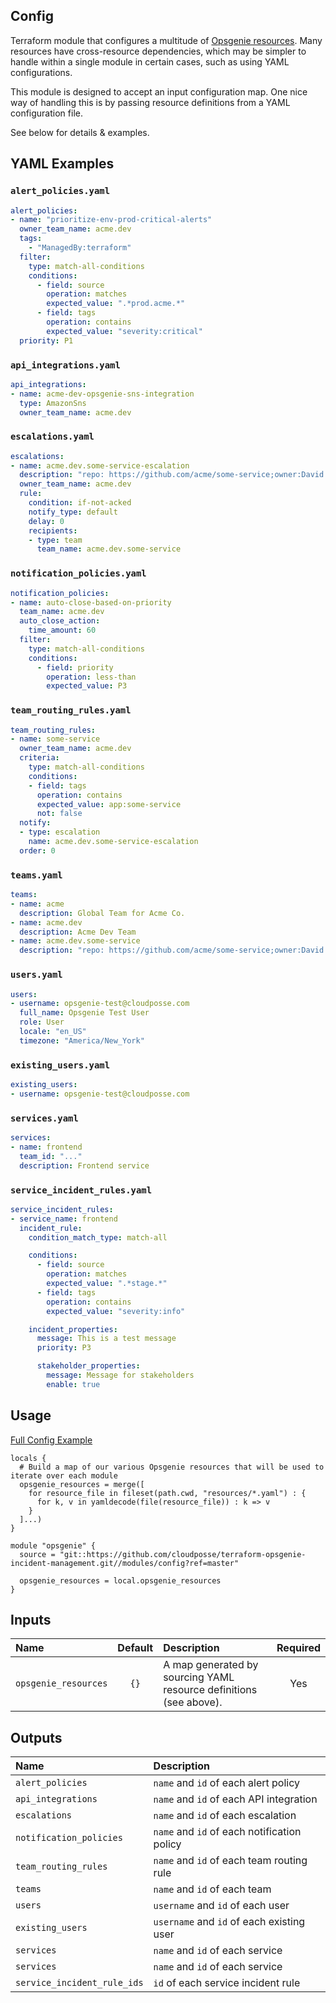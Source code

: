 ## Config

Terraform module that configures a multitude of [Opsgenie resources](https://registry.terraform.io/providers/opsgenie/opsgenie/latest/docs). 
Many resources have cross-resource dependencies, which may be simpler to handle within a single module in certain cases, such as using YAML configurations.

This module is designed to accept an input configuration map. 
One nice way of handling this is by passing resource definitions from a YAML configuration file. 

See below for details & examples.

## YAML Examples

### `alert_policies.yaml`

```yaml
alert_policies:
- name: "prioritize-env-prod-critical-alerts"
  owner_team_name: acme.dev
  tags:
    - "ManagedBy:terraform"
  filter:
    type: match-all-conditions
    conditions:
      - field: source
        operation: matches
        expected_value: ".*prod.acme.*"
      - field: tags
        operation: contains
        expected_value: "severity:critical"
  priority: P1
```

### `api_integrations.yaml`

```yaml
api_integrations:
- name: acme-dev-opsgenie-sns-integration
  type: AmazonSns
  owner_team_name: acme.dev
```

### `escalations.yaml`

```yaml
escalations:
- name: acme.dev.some-service-escalation
  description: "repo: https://github.com/acme/some-service;owner:David Lightman @David Lightman"
  owner_team_name: acme.dev
  rule:
    condition: if-not-acked
    notify_type: default
    delay: 0
    recipients:
    - type: team
      team_name: acme.dev.some-service
```

### `notification_policies.yaml`

```yaml
notification_policies:
- name: auto-close-based-on-priority
  team_name: acme.dev
  auto_close_action:
    time_amount: 60
  filter:
    type: match-all-conditions
    conditions:
      - field: priority
        operation: less-than
        expected_value: P3
```

### `team_routing_rules.yaml`

```yaml
team_routing_rules:
- name: some-service
  owner_team_name: acme.dev
  criteria:
    type: match-all-conditions
    conditions:
    - field: tags
      operation: contains
      expected_value: app:some-service
      not: false
  notify:
  - type: escalation
    name: acme.dev.some-service-escalation
  order: 0
```

### `teams.yaml`

```yaml
teams:
- name: acme
  description: Global Team for Acme Co.
- name: acme.dev
  description: Acme Dev Team
- name: acme.dev.some-service
  description: "repo: https://github.com/acme/some-service;owner:David Lightman @David Lightman"
```

### `users.yaml`

```yaml
users:
- username: opsgenie-test@cloudposse.com
  full_name: Opsgenie Test User
  role: User
  locale: "en_US"
  timezone: "America/New_York"
```


### `existing_users.yaml`

```yaml
existing_users:
- username: opsgenie-test@cloudposse.com
```


### `services.yaml`

```yaml
services:
- name: frontend
  team_id: "..."
  description: Frontend service
```

### `service_incident_rules.yaml`

```yaml
service_incident_rules:
- service_name: frontend
  incident_rule:
    condition_match_type: match-all

    conditions:
      - field: source
        operation: matches
        expected_value: ".*stage.*"
      - field: tags
        operation: contains
        expected_value: "severity:info"

    incident_properties:
      message: This is a test message
      priority: P3

      stakeholder_properties:
        message: Message for stakeholders
        enable: true
```

## Usage

[Full Config Example](../../examples/config)

```hcl
locals {
  # Build a map of our various Opsgenie resources that will be used to iterate over each module
  opsgenie_resources = merge([
    for resource_file in fileset(path.cwd, "resources/*.yaml") : {
      for k, v in yamldecode(file(resource_file)) : k => v
    }
  ]...)
}

module "opsgenie" {
  source = "git::https://github.com/cloudposse/terraform-opsgenie-incident-management.git//modules/config?ref=master"

  opsgenie_resources = local.opsgenie_resources
}
```

## Inputs

|  Name                          |  Default         |  Description                                                                   | Required |
|:-------------------------------|:----------------:|:-------------------------------------------------------------------------------|:--------:|
| `opsgenie_resources`           | `{}`             | A map generated by sourcing YAML resource definitions (see above).             | Yes      |


## Outputs

| Name                        | Description                                 |
|:----------------------------|:--------------------------------------------|
| `alert_policies`            | `name` and `id` of each alert policy        |
| `api_integrations`          | `name` and `id` of each API integration     |
| `escalations`               | `name` and `id` of each escalation          |
| `notification_policies`     | `name` and `id` of each notification policy |
| `team_routing_rules`        | `name` and `id` of each team routing rule   |
| `teams`                     | `name` and `id` of each team                |
| `users`                     | `username` and `id` of each user            |
| `existing_users`            | `username` and `id` of each existing user   |
| `services`                  | `name` and `id` of each service             |
| `services`                  | `name` and `id` of each service             |
| `service_incident_rule_ids` | `id` of each service incident rule          |
